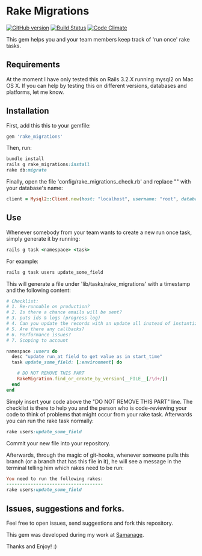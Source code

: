 Rake Migrations
===============
[![GitHub version](https://badge.fury.io/gh/eyaleizenberg%2Frake-migrations.png)](http://badge.fury.io/gh/eyaleizenberg%2Frake-migrations)
[![Build Status](https://travis-ci.org/eyaleizenberg/rake-migrations.svg?branch=master)](https://travis-ci.org/eyaleizenberg/rake-migrations)
[![Code Climate](https://codeclimate.com/github/eyaleizenberg/rake-migrations/badges/gpa.svg)](https://codeclimate.com/github/eyaleizenberg/rake-migrations)

This gem helps you and your team members keep track of 'run once' rake tasks.

## Requirements
At the moment I have only tested this on Rails 3.2.X running mysql2 on Mac OS X.
If you can help by testing this on different versions, databases and platforms, let me know.

## Installation
First, add this this to your gemfile:
```ruby
gem 'rake_migrations'
```

Then, run:
```ruby
bundle install
rails g rake_migrations:install
rake db:migrate
```

Finally, open the file 'config/rake_migrations_check.rb' and replace "<database name>" with your database's name:

```ruby
client = Mysql2::Client.new(host: "localhost", username: "root", database: "<database name>")
```

## Use
Whenever somebody from your team wants to create a new run once task, simply generate it by running:

```ruby
rails g task <namespace> <task>
```

For example:

```ruby
rails g task users update_some_field
```

This will generate a file under 'lib/tasks/rake_migrations' with a timestamp and the following content:

```ruby
# Checklist:
# 1. Re-runnable on production?
# 2. Is there a chance emails will be sent?
# 3. puts ids & logs (progress log)
# 4. Can you update the records with an update all instead of instantizing?
# 5. Are there any callbacks?
# 6. Performance issues?
# 7. Scoping to account

namespace :users do
  desc "update run_at field to get value as in start_time"
  task update_some_field: [:environment] do

    # DO NOT REMOVE THIS PART
    RakeMigration.find_or_create_by_version(__FILE__[/\d+/])
  end
end
```

Simply insert your code above the "DO NOT REMOVE THIS PART" line. The checklist is there to help you and the person who is code-reviewing your code to think of problems that might occur from your rake task. Afterwards you can run the rake task normally:

```ruby
rake users:update_some_field
```

Commit your new file into your repository.

Afterwards, through the magic of git-hooks, whenever someone pulls this branch (or a branch that has this file in it), he will see a message in the terminal telling him which rakes need to be run:

```ruby
You need to run the following rakes:
------------------------------------
rake users:update_some_field
```

## Issues, suggestions and forks.
Feel free to open issues, send suggestions and fork this repository.

This gem was developed during my work at [Samanage](http://www.samanage.com/).

Thanks and Enjoy! :)